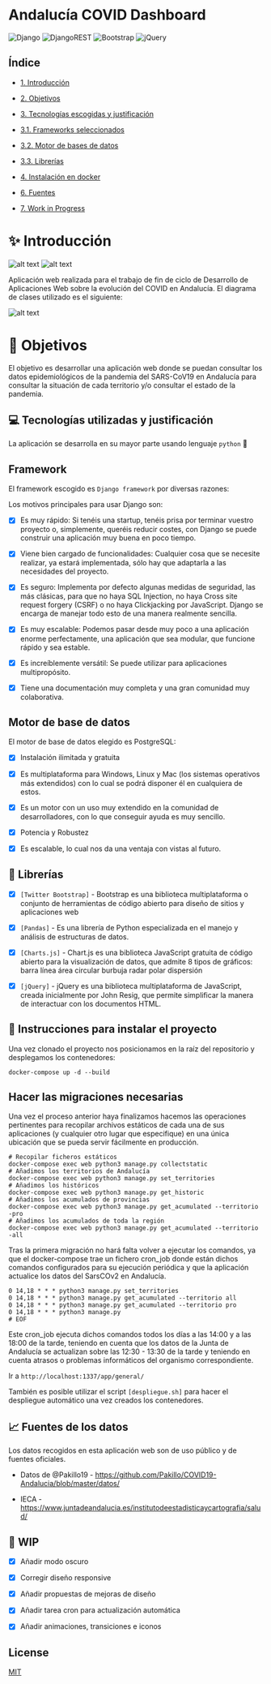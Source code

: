 # Andalucía COVID Dashboard


![Django](https://img.shields.io/badge/django-%23092E20.svg?style=for-the-badge&logo=django&logoColor=white)
![DjangoREST](https://img.shields.io/badge/DJANGO-REST-ff1709?style=for-the-badge&logo=django&logoColor=white&color=ff1709&labelColor=gray)
![Bootstrap](https://img.shields.io/badge/bootstrap-%23563D7C.svg?style=for-the-badge&logo=bootstrap&logoColor=white)
![jQuery](https://img.shields.io/badge/jquery-%230769AD.svg?style=for-the-badge&logo=jquery&logoColor=white)

## Índice

- [1. Introducción](#introduccion)

- [2. Objetivos](#objetivos)

- [3. Tecnologías escogidas y justificación](#tecnologías)

- [3.1. Frameworks seleccionados](#framework)

- [3.2. Motor de bases de datos](#bbdd)

- [3.3. Librerías](#librerias)

- [4. Instalación en docker](#instalacion_docker)

- [6. Fuentes](#fuentes)

- [7. Work in Progress](#WIP)

# :sparkles: Introducción

<a  name="introduccion"></a>

![alt text](shoots/captura1.png)
![alt text](shoots/captura2.png)

Aplicación web realizada para el trabajo de fin de ciclo de Desarrollo de Aplicaciones Web sobre la evolución del COVID en Andalucía. El diagrama de clases utilizado es el siguiente:

![alt text](Diagrama_clases.png)


# :checkered_flag: Objetivos

<a  name="objetivos"></a>

El objetivo es desarrollar una aplicación web donde se puedan consultar los datos epidemiológicos de la pandemia del SARS-CoV19 en Andalucía para consultar la situación de cada territorio y/o consultar el estado de la pandemia.

## :computer: Tecnologías utilizadas y justificación

<a  name="tecnologías"></a>

La aplicación se desarrolla en su mayor parte usando lenguaje `python` :snake:

## Framework

<a  name="framework"></a>

El framework escogido es `Django framework` por diversas razones:

Los motivos principales para usar Django son:

- [x] Es muy rápido: Si tenéis una startup, tenéis prisa por terminar vuestro proyecto o, simplemente, queréis reducir costes, con Django se puede construir una aplicación muy buena en poco tiempo.

- [x] Viene bien cargado de funcionalidades: Cualquier cosa que se necesite realizar, ya estará implementada, sólo hay que adaptarla a las necesidades del proyecto.

- [x] Es seguro: Implementa por defecto algunas medidas de seguridad, las más clásicas, para que no haya SQL Injection, no haya Cross site request forgery (CSRF) o no haya Clickjacking por JavaScript. Django se encarga de manejar todo esto de una manera realmente sencilla.

- [x] Es muy escalable: Podemos pasar desde muy poco a una aplicación enorme perfectamente, una aplicación que sea modular, que funcione rápido y sea estable.

- [x] Es increíblemente versátil: Se puede utilizar para aplicaciones multipropósito.

- [x] Tiene una documentación muy completa y una gran comunidad muy colaborativa.

## Motor de base de datos

<a  name="bbdd"></a>

El motor de base de datos elegido es PostgreSQL:

- [x] Instalación ilimitada y gratuita

- [x] Es multiplataforma para Windows, Linux y Mac (los sistemas operativos más extendidos) con lo cual se podrá disponer él en cualquiera de estos.

- [x] Es un motor con un uso muy extendido en la comunidad de desarrolladores, con lo que conseguir ayuda es muy sencillo.

- [x] Potencia y Robustez

- [x] Es escalable, lo cual nos da una ventaja con vistas al futuro.

## :book: Librerías

<a  name="librerias"></a>

- [x] `[Twitter Bootstrap]` - Bootstrap es una biblioteca multiplataforma o conjunto de herramientas de código abierto para diseño de sitios y aplicaciones web

- [x] `[Pandas]` - Es una librería de Python especializada en el manejo y análisis de estructuras de datos.

- [x] `[Charts.js]` - Chart.js es una biblioteca JavaScript gratuita de código abierto para la visualización de datos, que admite 8 tipos de gráficos: barra línea área circular burbuja radar polar dispersión

- [x] `[jQuery]` - jQuery es una biblioteca multiplataforma de JavaScript, creada inicialmente por John Resig, que permite simplificar la manera de interactuar con los documentos HTML.

## :whale: Instrucciones para instalar el proyecto

<a  name="instalacion_docker"></a>

Una vez clonado el proyecto nos posicionamos en la raíz del repositorio y desplegamos los contenedores:

```
docker-compose up -d --build
```

## Hacer las migraciones necesarias

Una vez el proceso anterior haya finalizamos hacemos las operaciones pertinentes para recopilar archivos estáticos de cada una de sus aplicaciones (y cualquier otro lugar que especifique) en una única ubicación que se pueda servir fácilmente en producción.

```
# Recopilar ficheros estáticos
docker-compose exec web python3 manage.py collectstatic
# Añadimos los territorios de Andalucía
docker-compose exec web python3 manage.py set_territories
# Añadimos los históricos
docker-compose exec web python3 manage.py get_historic
# Añadimos los acumulados de provincias
docker-compose exec web python3 manage.py get_acumulated --territorio -pro
# Añadimos los acumulados de toda la región
docker-compose exec web python3 manage.py get_acumulated --territorio -all
```

Tras la primera migración no hará falta volver a ejecutar los comandos, ya que el docker-compose trae un fichero cron_job donde están dichos comandos configurados para su ejecución periódica y que la aplicación actualice los datos del SarsCOv2 en Andalucía.

```
0 14,18 * * * python3 manage.py set_territories
0 14,18 * * * python3 manage.py get_acumulated --territorio all
0 14,18 * * * python3 manage.py get_acumulated --territorio pro
0 14,18 * * * python3 manage.py
# EOF
```

Este cron_job ejecuta dichos comandos todos los días a las 14:00 y a las 18:00 de la tarde, teniendo en cuenta que los datos de la Junta de Andalucía se actualizan sobre las 12:30 - 13:30 de la tarde y teniendo en cuenta atrasos o problemas informáticos del organismo correspondiente.

Ir a `http://localhost:1337/app/general/`

También es posible utilizar el script `[despliegue.sh]` para hacer el despliegue automático una vez creados los contenedores.

## :chart_with_upwards_trend: Fuentes de los datos

<a  name="fuentes"></a>

Los datos recogidos en esta aplicación web son de uso público y de fuentes oficiales.

- Datos de @Pakillo19 - https://github.com/Pakillo/COVID19-Andalucia/blob/master/datos/

- IECA - https://www.juntadeandalucia.es/institutodeestadisticaycartografia/salud/

## :pencil: WIP

<a  name="wip"></a>

- [x] Añadir modo oscuro

- [x] Corregir diseño responsive

- [x] Añadir propuestas de mejoras de diseño

- [x] Añadir tarea cron para actualización automática

- [x] Añadir animaciones, transiciones e iconos

## License

[MIT](https://choosealicense.com/licenses/mit/)
